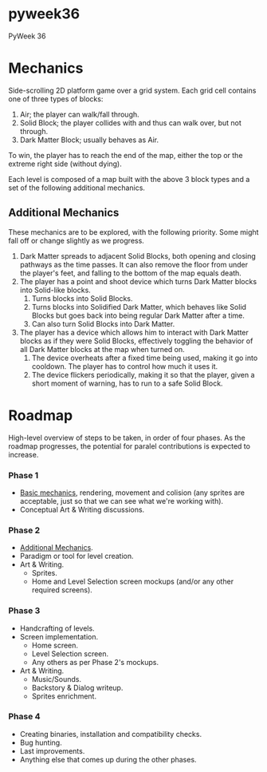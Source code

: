 # pyweek36
PyWeek 36



# Mechanics

Side-scrolling 2D platform game over a grid system. Each grid cell contains one of three types of blocks:

1. Air; the player can walk/fall through.
2. Solid Block; the player collides with and thus can walk over, but not through.
3. Dark Matter Block; usually behaves as Air.

To win, the player has to reach the end of the map, either the top or the extreme right side (without dying).

Each level is composed of a map built with the above 3 block types and a set of the following additional mechanics.

## Additional Mechanics

These mechanics are to be explored, with the following priority. Some might fall off or change slightly as we progress.

1. Dark Matter spreads to adjacent Solid Blocks, both opening and closing pathways as the time passes. It can also remove the floor from under the player's feet, and falling to the bottom of the map equals death.
2. The player has a point and shoot device which turns Dark Matter blocks into Solid-like blocks.
    1. Turns blocks into Solid Blocks.
    2. Turns blocks into Solidified Dark Matter, which behaves like Solid Blocks but goes back into being regular Dark Matter after a time.
    3. Can also turn Solid Blocks into Dark Matter.
3. The player has a device which allows him to interact with Dark Matter blocks as if they were Solid Blocks, effectively toggling the behavior of all Dark Matter blocks at the map when turned on.
    1. The device overheats after a fixed time being used, making it go into cooldown. The player has to control how much it uses it.
    2. The device flickers periodically, making it so that the player, given a short moment of warning, has to run to a safe Solid Block.

# Roadmap

High-level overview of steps to be taken, in order of four phases. As the roadmap progresses, the potential for paralel contributions is expected to increase.

### Phase 1
- [Basic mechanics](#mechanics), rendering, movement and colision (any sprites are acceptable, just so that we can see what we're working with).
- Conceptual Art & Writing discussions.

### Phase 2
- [Additional Mechanics](#additional-mechanics).
- Paradigm or tool for level creation.
- Art & Writing.
    - Sprites.
    - Home and Level Selection screen mockups (and/or any other required screens).

### Phase 3
- Handcrafting of levels.
- Screen implementation.
    - Home screen.
    - Level Selection screen.
    - Any others as per Phase 2's mockups.
- Art & Writing.
    - Music/Sounds.
    - Backstory & Dialog writeup.
    - Sprites enrichment.

### Phase 4
- Creating binaries, installation and compatibility checks.
- Bug hunting.
- Last improvements.
- Anything else that comes up during the other phases.
